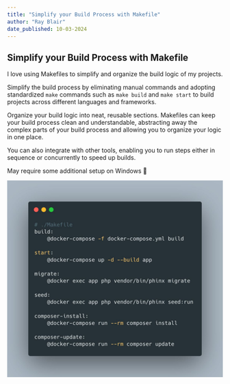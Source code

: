 ```yaml
---
title: "Simplify your Build Process with Makefile"
author: "Ray Blair"
date_published: 10-03-2024
---
```


## Simplify your Build Process with Makefile

I love using Makefiles to simplify and organize the build logic of my projects.

Simplify the build process by eliminating manual commands and adopting standardized `make` commands such as `make build` and `make start` to build projects across different languages and frameworks.

Organize your build logic into neat, reusable sections. Makefiles can keep your build process clean and understandable, abstracting away the complex parts of your build process and allowing you to organize your logic in one place.

You can also integrate with other tools, enabling you to run steps either in sequence or concurrently to speed up builds.

May require some additional setup on Windows 😬

![Simplify your Build Process with Makefile](images/make-file.jpeg)
